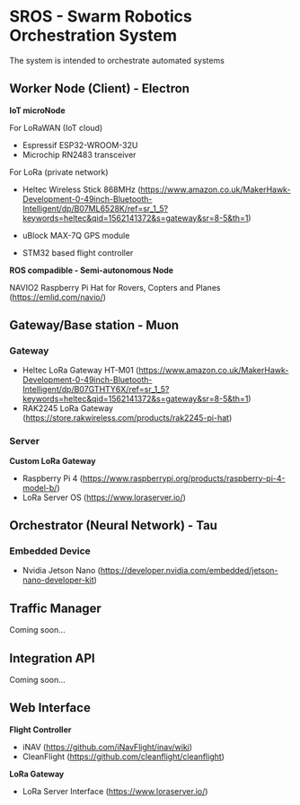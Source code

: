 # SROS - Swarm Robotics Orchestration System
The system is intended to orchestrate automated systems 

## Worker Node (Client) - Electron

**IoT microNode**

For LoRaWAN (IoT cloud)
- Espressif ESP32-WROOM-32U
- Microchip RN2483 transceiver

For LoRa (private network)
- Heltec Wireless Stick 868MHz (https://www.amazon.co.uk/MakerHawk-Development-0-49inch-Bluetooth-Intelligent/dp/B07ML6528K/ref=sr_1_5?keywords=heltec&qid=1562141372&s=gateway&sr=8-5&th=1)

- uBlock MAX-7Q GPS module
- STM32 based flight controller

**ROS compadible - Semi-autonomous Node**

NAVIO2 Raspberry Pi Hat for Rovers, Copters and Planes (https://emlid.com/navio/)

## Gateway/Base station - Muon

### Gateway
- Heltec LoRa Gateway HT-M01 (https://www.amazon.co.uk/MakerHawk-Development-0-49inch-Bluetooth-Intelligent/dp/B07GTHTY6X/ref=sr_1_5?keywords=heltec&qid=1562141372&s=gateway&sr=8-5&th=1)
- RAK2245 LoRa Gateway (https://store.rakwireless.com/products/rak2245-pi-hat)

### Server

**Custom LoRa Gateway**
- Raspberry Pi 4 (https://www.raspberrypi.org/products/raspberry-pi-4-model-b/)
- LoRa Server OS (https://www.loraserver.io/)

## Orchestrator (Neural Network) - Tau

### Embedded Device
- Nvidia Jetson Nano (https://developer.nvidia.com/embedded/jetson-nano-developer-kit)

## Traffic Manager
Coming soon...

## Integration API
Coming soon...

## Web Interface
**Flight Controller**
- iNAV (https://github.com/iNavFlight/inav/wiki)
- CleanFlight (https://github.com/cleanflight/cleanflight)

**LoRa Gateway**
- LoRa Server Interface (https://www.loraserver.io/)
